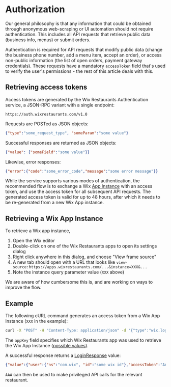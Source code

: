 # Authorization
Our general philosophy is that any information that could be obtained through anonymous web-scraping or UI automation should not require authentication. This includes all API requests that retrieve public data (business info, menus) or submit orders.

Authentication is required for API requests that modify public data (change the business phone number, add a menu item, accept an order), or access non-public information (the list of open orders, payment gateway credentials). These requests have a mandatory ```accessToken``` field that's used to verify the user's permissions - the rest of this article deals with this.

## Retrieving access tokens
Access tokens are generated by the Wix Restaurants Authentication service, a JSON-RPC variant with a single endpoint:

~~~
https://auth.wixrestaurants.com/v1.0
~~~

Requests are POSTed as JSON objects:

~~~ json
{"type":"some_request_type", "someParam":"some value"}
~~~

Successful responses are returned as JSON objects:

~~~ json
{"value": {"someField":"some value"}}
~~~

Likewise, error responses: 

~~~ json
{"error":{"code":"some_error_code","message":"some error message"}}
~~~

While the service supports various modes of authentication, the recommended flow is to exchange a Wix [App Instance](https://dev.wix.com/docs/infrastructure/app-instance/) with an access token, and use the access token for all subsequent API requests. The generated access token is valid for up to 48 hours, after which it needs to be re-generated from a new Wix App instance.

## Retrieving a Wix App Instance
To retrieve a Wix app instance,

1. Open the Wix editor
2. Double-click on one of the Wix Restaurants apps to open its settings dialog
3. Right click anywhere in this dialog, and choose "View frame source"
4. A new tab should open with a URL that looks like ```view-source:https://apps.wixrestaurants.com/...&instance=XXX&...```
5. Note the instance query parameter value (```XXX``` above)

We are aware of how cumbersome this is, and are working on ways to improve the flow.

## Example
The following cURL command generates an access token from a Wix App Instance (```XXX``` in the example):

~~~ bash
curl -X "POST" -H "Content-Type: application/json" -d '{"type":"wix.loginInstance","appKey":"13c1402c-27f2-d4ab-7463-ee7c89e07578","instance":"XXX"}' "https://auth.wixrestaurants.com/v1.0"
~~~

The ```appKey``` field specifies which Wix Restaurants app was used to retrieve the Wix App Instance ([possible values](https://github.com/wix/wix-restaurants-java-sdk/blob/master/wix-restaurants-java-client/src/main/java/com/wix/restaurants/WixAppIds.java)).

A successful response returns a [LoginResponse](https://github.com/wix/wix-restaurants-authentication/blob/master/wix-restaurants-authentication-api/src/main/java/com/wix/restaurants/authentication/model/LoginResponse.java) value:

~~~ json
{"value":{"user":{"ns":"com.wix", "id":"some wix id"},"accessToken":"AAA"}}
~~~

```AAA``` can then be used to make privileged API calls for the relevant restaurant.
